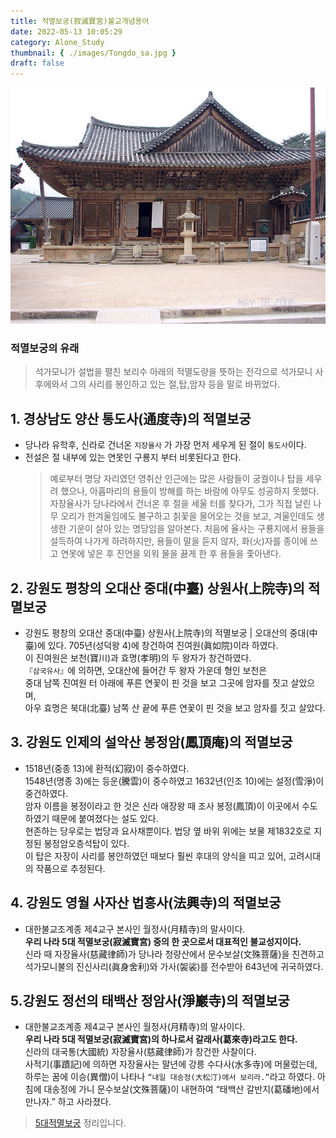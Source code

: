 ```yaml
---
title: 적멸보궁(寂滅寶宮)불교개념용어
date: 2022-05-13 10:05:29
category: Alone_Study
thumbnail: { ./images/Tongdo_sa.jpg }
draft: false
---
```


![적멸보궁](./images/Tongdo_sa.jpg)

### 적멸보궁의 유래

> 석가모니가 설법을 펼친 보리수 아래의 적멸도량을 뜻하는 전각으로 석가모니 사후에와서 그의 사리를 봉인하고 있는 절,탑,암자 등을 말로 바뀌었다.

## 1. 경상남도 양산 통도사(通度寺)의 적멸보궁

- 당나라 유학후, 신라로 건너온 `지장율사` 가 가장 먼저 세우게 된 절이 `통도사`이다.
- 전설은 절 내부에 있는 연못인 구룡지 부터 비롯된다고 한다.
  > 예로부터 명당 자리였던 영취산 인근에는 많은 사람들이 궁궐이나 탑을 세우려 했으나, 아홉마리의 용들이 방해를 하는 바람에 아무도 성공하지 못했다.자장율사가 당나라에서 건너온 후 절을 세울 터를 찾다가, 그가 직접 날린 나무 오리가 한겨울임에도 불구하고 칡꽃을 물어오는 것을 보고, 겨울인데도 생생한 기운이 살아 있는 명당임을 알아본다. 처음에 율사는 구룡지에서 용들을 설득하여 나가게 하려하지만, 용들이 말을 듣지 않자, 화(火)자를 종이에 쓰고 연못에 넣은 후 진언을 외워 물을 끓게 한 후 용들을 좇아낸다.

## 2. 강원도 평창의 오대산 중대(中臺) 상원사(上院寺)의 적멸보궁

- 강원도 평창의 오대산 중대(中臺) 상원사(上院寺)의 적멸보궁 | 오대산의 중대(中臺)에 있다. 705년(성덕왕 4)에 창건하여 진여원(眞如院)이라 하였다.<br/> 이 진여원은 보천(寶川)과 효명(孝明)의 두 왕자가 창건하였다.<br/> `『삼국유사』`에 의하면, 오대산에 들어간 두 왕자 가운데 형인 보천은<br/> 중대 남쪽 진여원 터 아래에 푸른 연꽃이 핀 것을 보고 그곳에 암자를 짓고 살았으며, <br/>아우 효명은 북대(北臺) 남쪽 산 끝에 푸른 연꽃이 핀 것을 보고 암자를 짓고 살았다.

## 3. 강원도 인제의 설악산 봉정암(鳳頂庵)의 적멸보궁

- 1518년(중종 13)에 환적(幻寂)이 중수하였다.<br/> 1548년(명종 3)에는 등운(騰雲)이 중수하였고 1632년(인조 10)에는 설정(雪淨)이 중건하였다.<br/> 암자 이름을 봉정이라고 한 것은 신라 애장왕 때 조사 봉정(鳳頂)이 이곳에서 수도하였기 때문에 붙여졌다는 설도 있다.<br/>현존하는 당우로는 법당과 요사채뿐이다. 법당 옆 바위 위에는 보물 제1832호로 지정된 봉정암오층석탑이 있다. <br/>이 탑은 자장이 사리를 봉안하였던 때보다 훨씬 후대의 양식을 띠고 있어, 고려시대의 작품으로 추정된다.

## 4. 강원도 영월 사자산 법흥사(法興寺)의 적멸보궁

- 대한불교조계종 제4교구 본사인 월정사(月精寺)의 말사이다. <br/>**우리 나라 5대 적멸보궁(寂滅寶宮) 중의 한 곳으로서 대표적인 불교성지이다.**<br/> 신라 때 자장율사(慈藏律師)가 당나라 청량산에서 문수보살(文殊菩薩)을 친견하고석가모니불의 진신사리(眞身舍利)와 가사(袈裟)를 전수받아 643년에 귀국하였다.

## 5.강원도 정선의 태백산 정암사(淨巖寺)의 적멸보궁

- 대한불교조계종 제4교구 본사인 월정사(月精寺)의 말사이다. <br/>**우리 나라 5대 적멸보궁(寂滅寶宮)의 하나로서 갈래사(葛來寺)라고도 한다.**<br/> 신라의 대국통(大國統) 자장율사(慈藏律師)가 창건한 사찰이다.<br/>사적기(事蹟記)에 의하면 자장율사는 말년에 강릉 수다사(水多寺)에 머물렀는데, <br/>하루는 꿈에 이승(異僧)이 나타나 `“내일 대송정(大松汀)에서 보리라.”`라고 하였다. 아침에 대송정에 가니 문수보살(文殊菩薩)이 내현하여 “태백산 갈반지(葛磻地)에서 만나자.” 하고 사라졌다.

> [5대적멸보궁](https://ko.wikipedia.org/wiki/%EC%A0%81%EB%A9%B8%EB%B3%B4%EA%B6%81) 정리입니다.

<!-- 5대 적멸보궁 정리중입니다. -->
